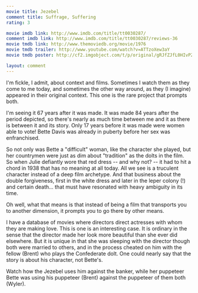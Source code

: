 ```yaml
---
movie title: Jezebel
comment title: Suffrage, Suffering
rating: 3

movie imdb link: http://www.imdb.com/title/tt0030287/
comment imdb link: http://www.imdb.com/title/tt0030287/reviews-36
movie tmdb link: http://www.themoviedb.org/movie/1976
movie tmdb trailer: http://www.youtube.com/watch?v=ATTzoXew3aY
movie tmdb poster: http://cf2.imgobject.com/t/p/original/gRJfZJfL0HIvPZvdNGaSVE59alO.jpg

layout: comment
---
```


I'm fickle, I admit, about context and films. Sometimes I watch them as they come to me today, and sometimes the other way around, as they (I imagine) appeared in their original context. This one is the rare project that prompts both.

I'm seeing it 67 years after it was made. It was made 84 years after the period depicted, so there's nearly as much time between me and it as there is between it and its story. Only 17 years before it was made were women able to vote! Bette Davis was already in puberty before her sex was enfranchised.

So not only was Bette a "difficult" woman, like the character she played, but her countrymen were just as dim about "tradition" as the dolts in the film. So when Julie defiantly wore that red dress -- and why not? -- it had to hit a chord in 1938 that has no meaning at all today. All we see is a truculent character instead of a deep film archetype. And that business about the double forgiveness, first in the white dress and later in the leper colony (!) and certain death... that must have resonated with heavy ambiguity in its time.

Oh well, what that means is that instead of being a film that transports you to another dimension, it prompts you to go there by other means. 

I have a database of movies where directors direct actresses with whom they are making love. This is one is an interesting case. It is ordinary in the sense that the director made her look more beautiful than she ever did elsewhere. But it is unique in that she was sleeping with the director though both were married to others, and in the process cheated on him with the fellow (Brent) who plays the Confederate dolt. One could nearly say that the story is about his character, not Bette's.

Watch how the Jezebel uses him against the banker, while her puppeteer Bette was using his puppeteer (Brent) against the puppeteer of them both (Wyler).